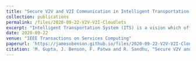 ```yaml
---
title: "Secure V2V and V2I Communication in Intelligent Transportation Using Cloudlets"
collection: publications
permalink: /files/2020-09-22-V2V-V2I-Cloudlets
excerpt: "Intelligent Transportation System (ITS) is a vision which offers safe, secure and smart travel experience to drivers. This futuristic plan aims to enable vehicles, roadside transportation infrastructures, pedestrian smart-phones and other devices to communicate with one another to provide safety and convenience services. Vehicle to Vehicle (V2V) and Vehicle to Infrastructure (V2I) communication in ITS offers ability to exchange speed, heading angle, position and other environment related conditions amongst vehicles and with surrounding smart infrastructures. In this intelligent setup, vehicles and users communicate and exchange data with random untrusted entities (like vehicles, smart traffic lights or pedestrians) whom they don’t know or have met before. The concerns of location privacy and secure communication further deter the adoption of this smarter and safe transportation. In this article, we present a secure and trusted V2V and V2I communication approach using edge infrastructures where instead of direct peer to peer communication, we introduce trusted cloudlets to authorize, check and verify the authenticity, integrity and ensure anonymity of messages exchanged in the system. Moving vehicles or road side infrastructure are dynamically connected to nearby cloudlets, where security policies can be implemented to sanitize or stop fake messages and prevent rogue vehicles to exchange messages with other vehicles. We also present a formal attribute-based model for V2V and V2I communication, called AB-ITS, along with proof of concept implementation of the proposed solution in AWS IoT platform. This cloudlet supported architecture complements direct V2V or V2I communication, and serves important use cases such as accident or ice-threat warning and other safety applications. Performance metrics of our proposed architecture are also discussed and compared with existing ITS technologies."
date: 2020-09-22
venue: "IEEE Transactions on Services Computing"
paperurl: 'https://jamesobenson.github.io/files/2020-09-22-V2V-V2I-Cloudlets.pdf'
citation: 'M. Gupta, J. Benson, F. Patwa and R. Sandhu, "Secure V2V and V2I Communication in Intelligent Transportation Using Cloudlets," in IEEE Transactions on Services Computing, vol. 15, no. 4, pp. 1912-1925, 1 July-Aug. 2022, doi: 10.1109/TSC.2020.3025993'
---
```

